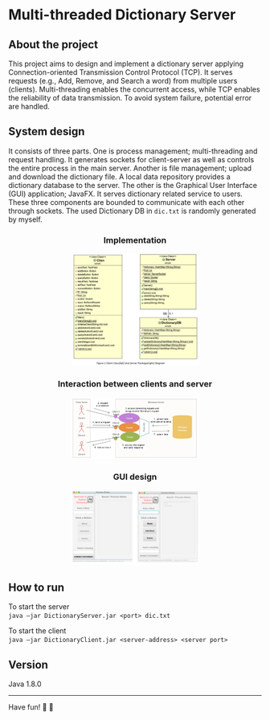 # Multi-threaded Dictionary Server

## About the project

This project aims to design and implement a dictionary server applying Connection-oriented Transmission Control Protocol (TCP). It serves requests (e.g., Add, Remove, and Search a word) from multiple users (clients). Multi-threading enables the concurrent access, while TCP enables the reliability of data transmission. To avoid system failure, potential error are handled.

## System design

It consists of three parts. One is process management; multi-threading and request handling. It generates sockets for client-server as well as controls the entire process in the main server. Another is file management; upload and download the dictionary file. A local data repository provides a dictionary database to the server. The other is the Graphical User Interface (GUI) application; JavaFX. It serves dictionary related service to users. These three components are bounded to communicate with each other through sockets. The used Dictionary DB in `dic.txt` is randomly generated by myself.

<div align="center">
  
### Implementation
<img src="class.png" width= "50%">

### Interaction between clients and server
<img src="interaction.png" width= "50%">

### GUI design

<img src="gui.png" width= "50%">

</div> 
  
## How to run
To start the server<br>
`java –jar DictionaryServer.jar <port> dic.txt`

To start the client<br>
`java –jar DictionaryClient.jar <server-address> <server port>`
  
## Version 

Java 1.8.0 

----

Have fun! 🔎 📙
